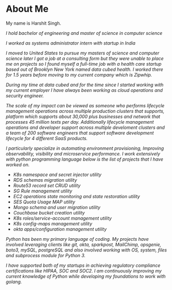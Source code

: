 # About Me


My name is Harshit Singh.

_I hold bachelor of engineering and master of science in computer science_

_I worked as systems administrator intern with startup in India_

_I moved to United States to pursue my masters of science and computer science later I got a job at a consulting form but they were unable to place me on projects so I found myself a full-time job with a health care startup based out of Brooklyn New York named data cubed health. I worked there for 1.5 years before moving to my current company which is Zipwhip._

_During my time at data cubed and for the time since I started working with my current employer I have always been working as cloud operations and security engineer._

_The scale of my impact can be viewed as someone who performs lifecycle management operations across multiple production clusters that supports, platform which supports about 30,000 plus businesses and network that processes 45 million texts per day. Additionally lifecycle management operations and developer support across multiple develoment clusters and a team of 200 software engineers that support software development lifecycle for 4 different SaaS products._

_I particularly specialize in automating environment provisioning, Improving observability, visibility and microservice performance. I work extensively with python programming language below is the list of projects that I have worked on._

- _K8s namespace and secret injector utility_
- _RDS schemas migration utility_
- _Route53 record set CRUD utility_
- _SG Rule management utility_
- _EC2 operations state monitoring and state restoration utility_
- _SES Quota Usage MAP utility_
- _Mongo schema and user migration utility_
- _Couchbase bucket creation utility_
- _K8s roles/service-account management utility_
- _K8s config-maps management utility_
- _okta apps/configuration management utility_

_Python has been my primary language of coding. My projects have involved leveraging clients like git, okta, sparkpost, MailChimp, opsgenie, boto3, mySQL, postgreSQL and also involved working with OS, system, files and subprocess module for Python 3._

_I have supported both of my startups in achieving regulatory compliance certifications like HIPAA, SOC and SOC2. I am continuously improving my current knowledge of Python while developing my foundations to work with golang._
